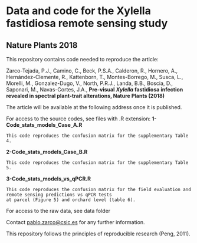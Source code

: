 # Data and code for the Xylella fastidiosa remote sensing study
## Nature Plants 2018

This repository contains code needed to reproduce the article:

Zarco-Tejada, P.J., Camino, C., Beck, P.S.A., Calderon, R., Hornero, A., Hernández-Clemente, R., Kattenborn, T., Montes-Borrego, M., Susca, L., Morelli, M., Gonzalez-Dugo, V., North, P.R.J., Landa, B.B., Boscia, D., Saponari, M., Navas-Cortes, J.A., <b>Pre-visual <i>Xylella </i> fastidiosa infection revealed in spectral plant-trait alterations, Nature Plants (2018)</b>

The article will be available at the following address once it is published.

For access to the source codes, see files with .R extension:</b>
<b>1-Code_stats_models_Case_A.R </b>
<br/> 

```
This code reproduces the confusion matrix for the supplementary Table 4.
```

<b>2-Code_stats_models_Case_B.R </b><br/>

```
This code reproduces the confusion matrix for the supplementary Table 5.
```

<b>3-Code_stats_models_vs_qPCR.R </b><br/>

```
This code reproduces the confusion matrix for the field evaluation and remote sensing predictions vs qPCR tests
at parcel (Figure 5) and orchard level (table 6).
```

For access to the raw data, see data folder

Contact  pablo.zarco@csic.es for any further information.

This repository follows the principles of reproducible research (Peng, 2011).

